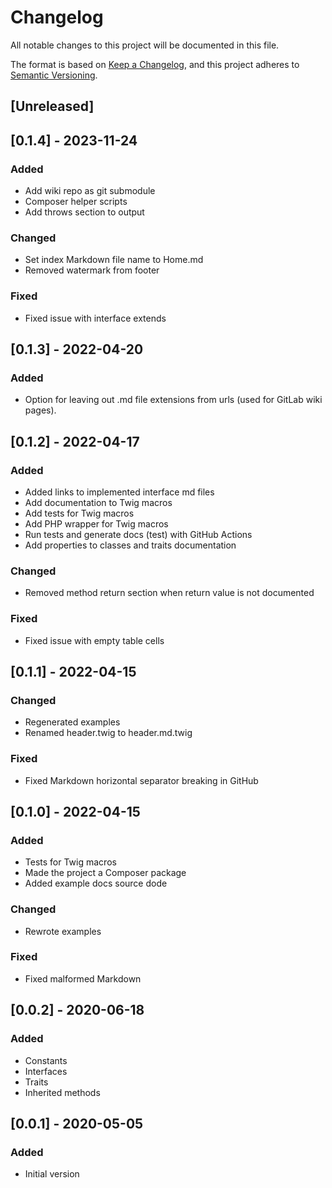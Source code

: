 # Changelog

All notable changes to this project will be documented in this file.

The format is based on [Keep a Changelog](https://keepachangelog.com/en/1.0.0/),
and this project adheres to [Semantic Versioning](https://semver.org/spec/v2.0.0.html).

## [Unreleased]

## [0.1.4] - 2023-11-24

### Added

- Add wiki repo as git submodule
- Composer helper scripts
- Add throws section to output

### Changed

- Set index Markdown file name to Home.md
- Removed watermark from footer

### Fixed

- Fixed issue with interface extends

## [0.1.3] - 2022-04-20

### Added

- Option for leaving out .md file extensions from urls (used for GitLab wiki pages).

## [0.1.2] - 2022-04-17

### Added

- Added links to implemented interface md files
- Add documentation to Twig macros
- Add tests for Twig macros
- Add PHP wrapper for Twig macros
- Run tests and generate docs (test) with GitHub Actions
- Add properties to classes and traits documentation

### Changed

- Removed method return section when return value is not documented

### Fixed

- Fixed issue with empty table cells

## [0.1.1] - 2022-04-15

### Changed

- Regenerated examples
- Renamed header.twig to header.md.twig

### Fixed

- Fixed Markdown horizontal separator breaking in GitHub

## [0.1.0] - 2022-04-15

### Added

- Tests for Twig macros
- Made the project a Composer package
- Added example docs source dode

### Changed

- Rewrote examples

### Fixed

- Fixed malformed Markdown

## [0.0.2] - 2020-06-18

### Added

- Constants
- Interfaces
- Traits
- Inherited methods

## [0.0.1] - 2020-05-05

### Added

- Initial version

